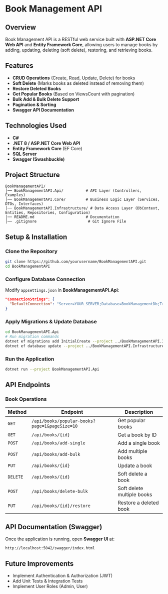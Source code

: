 # Book Management API

## Overview

Book Management API is a RESTful web service built with **ASP.NET Core Web API** and **Entity Framework Core**, allowing users to manage books by adding, updating, deleting (soft delete), restoring, and retrieving books.

## Features

-  **CRUD Operations** (Create, Read, Update, Delete) for books
-  **Soft Delete** (Marks books as deleted instead of removing them)
-  **Restore Deleted Books**
-  **Get Popular Books** (Based on ViewsCount with pagination)
-  **Bulk Add & Bulk Delete Support**
-  **Pagination & Sorting**
-  **Swagger API Documentation**

## Technologies Used

- **C#**
- **.NET 8 / ASP.NET Core Web API**
- **Entity Framework Core** (EF Core)
- **SQL Server**
- **Swagger (Swashbuckle)**

## Project Structure

```
BookManagementAPI/
│── BookManagementAPI.Api/          # API Layer (Controllers, Examples)
│── BookManagementAPI.Core/         # Business Logic Layer (Services, DTOs, Interfaces)
│── BookManagementAPI.Infrastructure/ # Data Access Layer (DbContext, Entities, Repositories, Configuration)
│── README.md                       # Documentation
│── .gitignore                       # Git Ignore File
```

## Setup & Installation

### Clone the Repository

```sh
git clone https://github.com/yourusername/BookManagementAPI.git
cd BookManagementAPI
```

### Configure Database Connection

Modify `appsettings.json` in **BookManagementAPI.Api**:

```json
"ConnectionStrings": {
  "DefaultConnection": "Server=YOUR_SERVER;Database=BookManagementDb;Trusted_Connection=True;"
}
```

### Apply Migrations & Update Database

```sh
cd BookManagementAPI.Api
# Run migration commands
dotnet ef migrations add InitialCreate --project ../BookManagementAPI.Infrastructure --startup-project .
dotnet ef database update --project ../BookManagementAPI.Infrastructure --startup-project .
```

### Run the Application

```sh
dotnet run --project BookManagementAPI.Api
```

## API Endpoints

### **Book Operations**

| Method   | Endpoint                                      | Description                |
| -------- | --------------------------------------------- | -------------------------- |
| `GET`    | `/api/books/popular-books?page=1&pageSize=10` | Get popular books          |
| `GET`    | `/api/books/{id}`                             | Get a book by ID           |
| `POST`   | `/api/books/add-single`                       | Add a single book          |
| `POST`   | `/api/books/add-bulk`                         | Add multiple books         |
| `PUT`    | `/api/books/{id}`                             | Update a book              |
| `DELETE` | `/api/books/{id}`                             | Soft delete a book         |
| `POST`   | `/api/books/delete-bulk`                      | Soft delete multiple books |
| `PUT`   | `/api/books/{id}/restore`                     | Restore a deleted book     |

## API Documentation (Swagger)

Once the application is running, open **Swagger UI** at:

```
http://localhost:5042/swagger/index.html
```

## Future Improvements

-  Implement Authentication & Authorization (JWT)
-  Add Unit Tests & Integration Tests
-  Implement User Roles (Admin, User)

